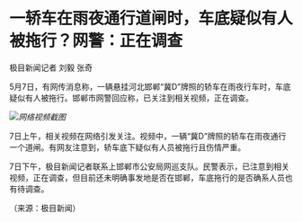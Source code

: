 # 一轿车在雨夜通行道闸时，车底疑似有人被拖行？网警：正在调查

极目新闻记者 刘毅 张奇

5月7日，有网传消息称，一辆悬挂河北邯郸“冀D”牌照的轿车在雨夜行车时，车底疑似有人被拖行。邯郸市网警回应称，已关注到相关视频，正在调查。

![](https://inews.gtimg.com/om_bt/OC8mQFVVu_zEolqhRt6TDAM1kjyM8sKhyMh_tpfy4_5tgAA/1000)_网络视频截图_

7日上午，相关视频在网络引发关注。视频中，一辆“冀D”牌照的轿车在雨夜通行一个道闸。有网友注意到，轿车底下疑似有人员被拖行且伤情严重。

7日下午，极目新闻记者联系上邯郸市公安局网巡支队。民警表示，已注意到相关视频，正在调查，但目前还未明确事发地是否在邯郸，车底拖行的是否确系人员也有待调查。

（来源：极目新闻）

